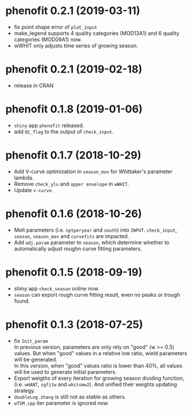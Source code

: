 # phenofit 0.2.1 (2019-03-11)    

* fix point shape error of `plot_input`
* make_legend supports 4 quality categories (MOD13A1) and 6 quality categories (MOD09A1) now.
* wWHIT only adjusts time series of growing season. 


# phenofit 0.2.1 (2019-02-18)    

* release in CRAN


# phenofit 0.1.8 (2019-01-06)    

* `shiny` app `phenofit` released.
* add `QC_flag` to the output of `check_input`.


# phenofit 0.1.7 (2018-10-29)   
* Add V-curve optimization in `season_mov` for Whittaker's parameter lambda.
* Remove `check_ylu` and `upper envelope` in `wWHIT`.
* Update `v-curve`.

# phenofit 0.1.6 (2018-10-26)   

* Melt parameters (i.e. `nptperyear` and `south`) into `INPUT`. `check_input`,
 `season`, `season_mov` and `curvefits` are impacted.
* Add `adj.param` parameter to `season`, which determine whether to automatically 
adjust roughn curve fitting parameters.


# phenofit 0.1.5 (2018-09-19)

* shiny app `check_season` online now.
* `season` can export rough curve fitting result, even no peaks or trough found.


# phenofit 0.1.3 (2018-07-25)

* fix `Init_param`   
    In previous version, parameters are only rely on "good" (w >= 0.5) values. 
    But when "good" values in a relative low ratio, wield parameters will be 
    generated.   
    In this version, when "good" values ratio is lower than 40%, all values 
    will be used to generate initial parameters.   
* Export weigths of every iteration for growing season dividing function, 
(i.e. `wHANT`, `sgfitw` and `whitsmw2`). And unified their weights updating 
strategy.
* `doubleLog.zhang` is still not as stable as others.
* `wTSM_cpp` iter parameter is ignored now.
